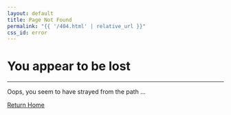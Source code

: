 ```yaml
---
layout: default
title: Page Not Found
permalink: "{{ '/404.html' | relative_url }}"
css_id: error
---
```


<h1>You appear to be lost</h1>
<hr>
<p>Oops, you seem to have strayed from the path ...</p>
<div class="md-cta-group">
    <a href="{{ '/' | relative_url }}">Return Home</a>
</div>
